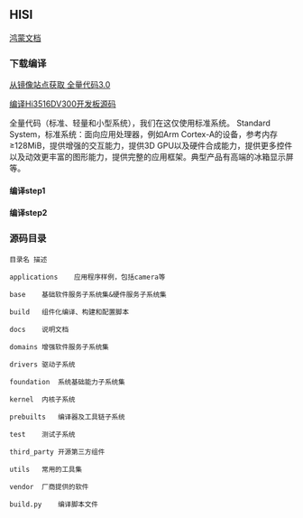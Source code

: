 
## HISI

[鸿蒙文档](https://device.harmonyos.com/cn/docs/documentation/guide/guide-description-0000001054913231)

### 下载编译

[从镜像站点获取 全量代码3.0](https://gitee.com/openharmony/docs/blob/master/zh-cn/device-dev/get-code/sourcecode-acquire.md)

[编译Hi3516DV300开发板源码](https://device.harmonyos.com/cn/docs/documentation/guide/ide-hi3516dv300-compile-0000001146686054#section7381241105314) 

全量代码（标准、轻量和小型系统），我们在这仅使用标准系统。
Standard System，标准系统：面向应用处理器，例如Arm Cortex-A的设备，参考内存≥128MiB，提供增强的交互能力，提供3D GPU以及硬件合成能力，提供更多控件以及动效更丰富的图形能力，提供完整的应用框架。典型产品有高端的冰箱显示屏等。

#### 编译step1

#### 编译step2

### 源码目录

    目录名	描述

    applications	应用程序样例，包括camera等

    base	基础软件服务子系统集&硬件服务子系统集

    build	组件化编译、构建和配置脚本

    docs	说明文档

    domains	增强软件服务子系统集

    drivers	驱动子系统

    foundation	系统基础能力子系统集

    kernel	内核子系统

    prebuilts	编译器及工具链子系统

    test	测试子系统

    third_party	开源第三方组件

    utils	常用的工具集

    vendor	厂商提供的软件

    build.py	编译脚本文件